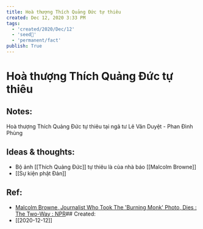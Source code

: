 ```yaml
---
title: Hoà thượng Thích Quảng Đức tự thiêu
created: Dec 12, 2020 3:33 PM
tags:
  - 'created/2020/Dec/12'
  - 'seed🥜'
  - 'permanent/fact'
publish: True
---
```

# Hoà thượng Thích Quảng Đức tự thiêu

## Notes:
Hoà thượng Thích Quảng Đức tự thiêu tại ngã tư Lê Văn Duyệt - Phan Đình Phùng

## Ideas & thoughts:
- Bộ ảnh [[Thích Quảng Đức]] tự thiêu là của nhà báo [[Malcolm Browne]]
- [[Sự kiện phật Đản]]

## Ref:
- [Malcolm Browne, Journalist Who Took The 'Burning Monk' Photo, Dies : The Two-Way : NPR](https://www.npr.org/sections/thetwo-way/2012/08/28/160186991/malcolm-browne-journalist-who-took-the-burning-monk-photo-dies)## Created:
- [[2020-12-12]]
